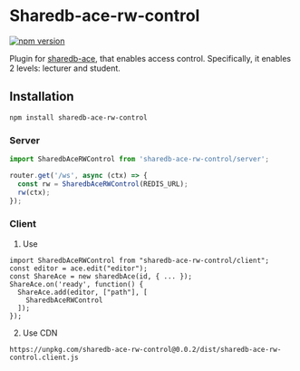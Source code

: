# Sharedb-ace-rw-control
[![npm version](https://badge.fury.io/js/sharedb-ace-rw-control.svg)](https://badge.fury.io/js/sharedb-ace-rw-control)

Plugin for [sharedb-ace](https://github.com/jethrokuan/sharedb-ace), that enables access control. Specifically, it enables 2 levels: lecturer and student.

## Installation

```
npm install sharedb-ace-rw-control
```

### Server
```js
import SharedbAceRWControl from 'sharedb-ace-rw-control/server';

router.get('/ws', async (ctx) => {
  const rw = SharedbAceRWControl(REDIS_URL);
  rw(ctx);
});
```

### Client
1. Use 
```
import SharedbAceRWControl from "sharedb-ace-rw-control/client";
const editor = ace.edit("editor"); 
const ShareAce = new sharedbAce(id, { ... });
ShareAce.on('ready', function() {
  ShareAce.add(editor, ["path"], [
    SharedbAceRWControl
  ]);
});
```

2. Use CDN

```
https://unpkg.com/sharedb-ace-rw-control@0.0.2/dist/sharedb-ace-rw-control.client.js
```
